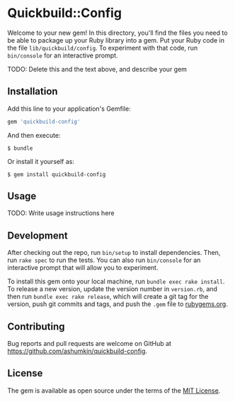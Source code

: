 # Quickbuild::Config

Welcome to your new gem! In this directory, you'll find the files you need to be able to package up your Ruby library into a gem. Put your Ruby code in the file `lib/quickbuild/config`. To experiment with that code, run `bin/console` for an interactive prompt.

TODO: Delete this and the text above, and describe your gem

## Installation

Add this line to your application's Gemfile:

```ruby
gem 'quickbuild-config'
```

And then execute:

    $ bundle

Or install it yourself as:

    $ gem install quickbuild-config

## Usage

TODO: Write usage instructions here

## Development

After checking out the repo, run `bin/setup` to install dependencies. Then, run `rake spec` to run the tests. You can also run `bin/console` for an interactive prompt that will allow you to experiment.

To install this gem onto your local machine, run `bundle exec rake install`. To release a new version, update the version number in `version.rb`, and then run `bundle exec rake release`, which will create a git tag for the version, push git commits and tags, and push the `.gem` file to [rubygems.org](https://rubygems.org).

## Contributing

Bug reports and pull requests are welcome on GitHub at https://github.com/ashumkin/quickbuild-config.

## License

The gem is available as open source under the terms of the [MIT License](http://opensource.org/licenses/MIT).
